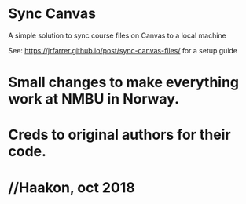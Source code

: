 # Sync Canvas
A simple solution to sync course files on Canvas to a local machine

See: https://jrfarrer.github.io/post/sync-canvas-files/ for a setup guide


# Small changes to make everything work at NMBU in Norway.
# Creds to original authors for their code.
# //Haakon, oct 2018